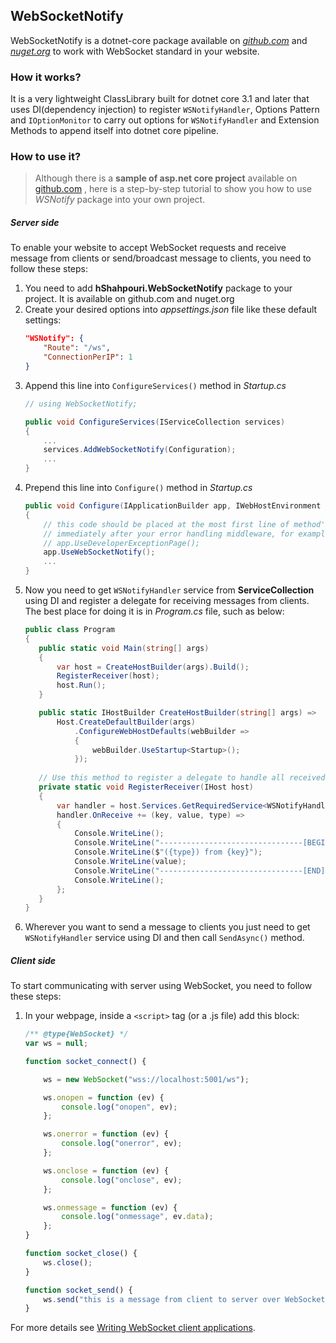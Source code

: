 ## WebSocketNotify

WebSocketNotify is a dotnet-core package available on _[github.com](https://github.com/hshahpouri/WebSocketNotify)_ and _[nuget.org](https://www.nuget.org/packages/hShahpouri.WebSocketNotify/)_ to work with WebSocket standard in your website.


### How it works?

It is a very lightweight ClassLibrary built for dotnet core 3.1 and later that uses DI(dependency injection) to register `WSNotifyHandler`, Options Pattern and `IOptionMonitor` to carry out options for `WSNotifyHandler` and Extension Methods to append itself into dotnet core pipeline.

### How to use it?

> Although there is a **sample of asp.net core project** available on [github.com](https://github.com/hshahpouri/WebSocketNotify) , here is a step-by-step
> tutorial to show you how to use _WSNotify_ package into your own project.

##### Server side
To enable your website to accept WebSocket requests and receive message from clients or send/broadcast message
to clients, you need to follow these steps:

1. You need to add **hShahpouri.WebSocketNotify** package to your project. It is available on github.com and nuget.org
2. Create your desired options into _appsettings.json_ file like these default settings:
   ```json
   "WSNotify": {
       "Route": "/ws",
       "ConnectionPerIP": 1
   }
   ```
3. Append this line into `ConfigureServices()` method in _Startup.cs_
   ```c#
   // using WebSocketNotify;
   
   public void ConfigureServices(IServiceCollection services)
   {
       ...
       services.AddWebSocketNotify(Configuration);
       ...
   }
   ```
4. Prepend this line into `Configure()` method in _Startup.cs_
   ```c#
   public void Configure(IApplicationBuilder app, IWebHostEnvironment env)
   {
       // this code should be placed at the most first line of method's body or
       // immediately after your error handling middleware, for example:
       // app.UseDeveloperExceptionPage();
       app.UseWebSocketNotify();
       ...
   }
   ```
5. Now you need to get `WSNotifyHandler` service from **ServiceCollection** using DI and register a delegate for receiving messages from clients. The best place for doing it is in _Program.cs_ file, such as below:
   ```c#
   public class Program
   {
      public static void Main(string[] args)
      {
          var host = CreateHostBuilder(args).Build();
          RegisterReceiver(host);
          host.Run();
      }

      public static IHostBuilder CreateHostBuilder(string[] args) =>
          Host.CreateDefaultBuilder(args)
              .ConfigureWebHostDefaults(webBuilder =>
              {
                  webBuilder.UseStartup<Startup>();
              });
      
      // Use this method to register a delegate to handle all received messages
      private static void RegisterReceiver(IHost host)
      {
          var handler = host.Services.GetRequiredService<WSNotifyHandler>();
          handler.OnReceive += (key, value, type) =>
          {
              Console.WriteLine();
              Console.WriteLine("--------------------------------[BEGIN]");
              Console.WriteLine($"({type}) from {key}");
              Console.WriteLine(value);
              Console.WriteLine("--------------------------------[END]");
              Console.WriteLine();
          };
      }
   }
   ```
6. Wherever you want to send a message to clients you just need to get `WSNotifyHandler` service using DI and then call `SendAsync()` method.

##### Client side
To start communicating with server using WebSocket, you need to follow these steps:

1. In your webpage, inside a `<script>` tag (or a .js file) add this block:
    ```javascript
    /** @type{WebSocket} */
    var ws = null;
    
    function socket_connect() {

        ws = new WebSocket("wss://localhost:5001/ws");

        ws.onopen = function (ev) {
            console.log("onopen", ev);
        };

        ws.onerror = function (ev) {
            console.log("onerror", ev);
        };

        ws.onclose = function (ev) {
            console.log("onclose", ev);
        };

        ws.onmessage = function (ev) {
            console.log("onmessage", ev.data);
        };
    }

    function socket_close() {
        ws.close();
    }

    function socket_send() {
        ws.send("this is a message from client to server over WebSocket");
    }
    ```

For more details see [Writing WebSocket client applications](https://developer.mozilla.org/en-US/docs/Web/API/WebSockets_API/Writing_WebSocket_client_applications).
